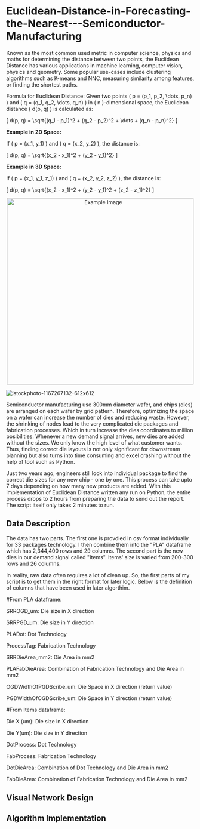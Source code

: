 # Euclidean-Distance-in-Forecasting-the-Nearest---Semiconductor-Manufacturing
Known as the most common used metric in computer science, physics and maths for determining the distance between two points, the Euclidean Distance has various applications in machine learning, computer vision, physics and geometry. Some popular use-cases include clustering algorithms such as K-means and NNC, measuring similarity among features, or finding the shortest paths.

Formula for Euclidean Distance:
Given two points \( p = (p_1, p_2, \dots, p_n) \) and \( q = (q_1, q_2, \dots, q_n) \) in \( n \)-dimensional space, the Euclidean distance \( d(p, q) \) is calculated as:

\[ d(p, q) = \sqrt{(q_1 - p_1)^2 + (q_2 - p_2)^2 + \dots + (q_n - p_n)^2} \]

**Example in 2D Space:**

If \( p = (x_1, y_1) \) and \( q = (x_2, y_2) \), the distance is:

\[ d(p, q) = \sqrt{(x_2 - x_1)^2 + (y_2 - y_1)^2} \]

**Example in 3D Space:**

If \( p = (x_1, y_1, z_1) \) and \( q = (x_2, y_2, z_2) \), the distance is:

\[ d(p, q) = \sqrt{(x_2 - x_1)^2 + (y_2 - y_1)^2 + (z_2 - z_1)^2} \]


<div align="center">
  <img src="![istockphoto-1167267132-612x612](https://github.com/user-attachments/assets/dcf62277-0fcf-44c7-9e57-86adf6416ca5)" alt="Example Image" width="500">
</div>


![istockphoto-1167267132-612x612](https://github.com/user-attachments/assets/dcf62277-0fcf-44c7-9e57-86adf6416ca5)




Semiconductor manufacturing use 300mm diameter wafer, and chips (dies) are arranged on each wafer by grid pattern. Therefore, optimizing the space on a wafer can increase the number of dies and reducing waste. However, the shrinking of nodes lead to the very complicated die packages and fabrication processes. Which in turn increase the dies coordinates to million posibilities. Whenever a new demand signal arrives, new dies are added without the sizes. We only know the high level of what customer wants. Thus, finding correct die layouts is not only significant for downstream planning but also turns into time consuming and excel crashing without the help of tool such as Python.

Just two years ago, engineers still look into individual package to find the correct die sizes for any new chip - one by one. This process can take upto 7 days depending on how many new products are added. With this implementation of Euclidean Distance written any run on Python, the entire process drops to 2 hours from preparing the data to send out the report. The script itself only takes 2 minutes to run.

## Data Description
The data has two parts. The first one is provdied in csv format individually for 33 packages technology. I then combine them into the "PLA" dataframe which has 2,344,400 rows and 29 columns. The second part is the new dies in our demand signal called "Items". Items' size is varied from 200-300 rows and 26 columns.

In reality, raw data often requires a lot of clean up. So, the first parts of my script is to get them in the right format for later logic. Below is the definition of columns that have been used in later algorthim.

#From PLA dataframe:

SRROGD_um: Die size in X direction

SRRPGD_um: Die size in Y direction

PLADot: Dot Technology

ProcessTag: Fabrication Technology

SRRDieArea_mm2: Die Area in mm2

PLAFabDieArea: Combination of Fabrication Technology and Die Area in mm2

OGDWidthOfPGDScribe_um: Die Space in X direction (return value)

PGDWidthOfOGDScribe_um: Die Space in Y direction (return value)


#From Items dataframe:

Die X (um): Die size in X direction

Die Y(um): Die size in Y direction

DotProcess: Dot Technology

FabProcess: Fabrication Technology

DotDieArea: Combination of Dot Technology and Die Area in mm2

FabDieArea: Combination of Fabrication Technology and Die Area in mm2


## Visual Network Design

## Algorithm Implementation
